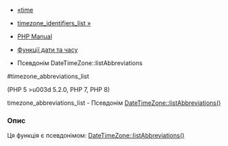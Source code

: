 - [«time](function.time.md)
- [timezone_identifiers_list
»](function.timezone-identifiers-list.md)

- [PHP Manual](index.md)
- [Функції дати та часу](ref.datetime.md)
- Псевдонім DateTimeZone::listAbbreviations

#timezone_abbreviations_list

(PHP 5 \>u003d 5.2.0, PHP 7, PHP 8)

timezone_abbreviations_list - Псевдонім
[DateTimeZone::listAbbreviations()](datetimezone.listabbreviations.md)

### Опис

Ця функція є псевдонімом:
[DateTimeZone::listAbbreviations()](datetimezone.listabbreviations.md)

